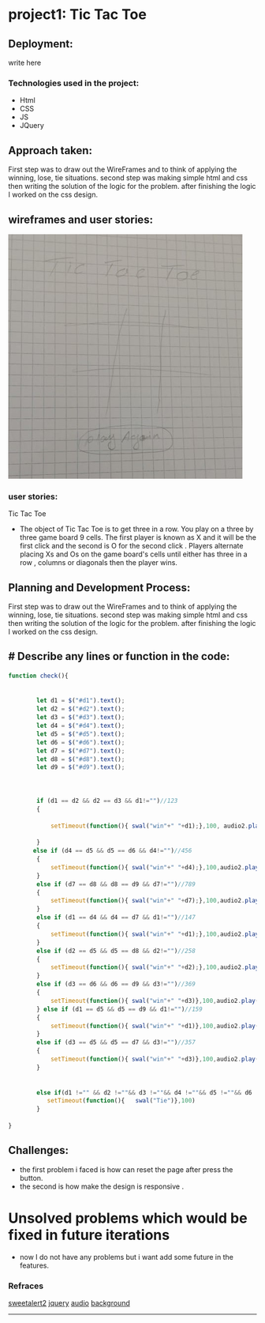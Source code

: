 # project1: **Tic Tac Toe**

## Deployment:
write here


### Technologies used in the project:
* Html
* CSS
* JS
* JQuery


## Approach taken:
First step was to draw out the WireFrames and to think of applying the winning, lose, tie situations. second step was making simple html and css then writing the solution of the logic for the problem. after finishing the logic I worked on the css design.


## wireframes and user stories:
![wireframe](images\wireframe.jpeg)
### user stories:
Tic Tac Toe
- The object of Tic Tac Toe is to get three in a row. You play on a three by three game board 9 cells. The first player is known as X and it will be the first click and the second is O for the second click . Players alternate placing Xs and Os on the game board's cells until either has three in a row , columns or diagonals then the player wins.

## Planning and Development Process:
First step was to draw out the WireFrames and to think of applying the winning, lose, tie situations. second step was making simple html and css then writing the solution of the logic for the problem. after finishing the logic I worked on the css design.

## # Describe any lines or function in the code:
```js
function check(){

        
        let d1 = $("#d1").text();
        let d2 = $("#d2").text();
        let d3 = $("#d3").text();
        let d4 = $("#d4").text();
        let d5 = $("#d5").text();
        let d6 = $("#d6").text();
        let d7 = $("#d7").text();
        let d8 = $("#d8").text();
        let d9 = $("#d9").text();



        if (d1 == d2 && d2 == d3 && d1!="")//123
        {
             
            setTimeout(function(){ swal("win"+" "+d1);},100, audio2.play())
           
        }
       else if (d4 == d5 && d5 == d6 && d4!="")//456
        {
            setTimeout(function(){ swal("win"+" "+d4);},100,audio2.play())
        }
        else if (d7 == d8 && d8 == d9 && d7!="")//789
        {
            setTimeout(function(){ swal("win"+" "+d7);},100,audio2.play())
        }
        else if (d1 == d4 && d4 == d7 && d1!="")//147
        {
            setTimeout(function(){ swal("win"+" "+d1);},100,audio2.play())
        }
        else if (d2 == d5 && d5 == d8 && d2!="")//258
        {
            setTimeout(function(){ swal("win"+" "+d2);},100,audio2.play())
        }
        else if (d3 == d6 && d6 == d9 && d3!="")//369
        {
            setTimeout(function(){ swal("win"+" "+d3)},100,audio2.play())
        } else if (d1 == d5 && d5 == d9 && d1!="")//159
        {
            setTimeout(function(){ swal("win"+" "+d1)},100,audio2.play())
        }
        else if (d3 == d5 && d5 == d7 && d3!="")//357
        {
            setTimeout(function(){ swal("win"+" "+d3)},100,audio2.play())
        }
        
   
        else if(d1 !="" && d2 !=""&& d3 !=""&& d4 !=""&& d5 !=""&& d6 !="" && d7 !=""&& d8 !=""&& d9 !=""){
           setTimeout(function(){   swal("Tie")},100)
        }
        
}

```
## Challenges:
- the first problem i faced is how can reset the page after press the button.
- the second is how make the design is responsive .

# Unsolved problems which would be fixed in future iterations
- now I do not have any problems but i want add some future in the features.
### Refraces
[sweetalert2](https://cdnjs.cloudflare.com/ajax/libs/sweetalert/1.1.3/sweetalert.css)
[jquery](https://code.jquery.com/jquery-3.4.1.min.js)
[audio](http://soundbible.com/tags-click.html)
[background](https://unsplash.com/s/photos/background-game)

---